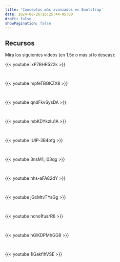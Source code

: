 ```yaml
---
title: 'Conceptos más avanzados en Bootstrap'
date: 2024-08-26T16:25:44-05:00
draft: false
showPagination: false
---
```


## Recursos

Mira los siguientes videos (en 1.5x o más si lo deseas):

{{< youtube ixP7BHR522k >}}

<br>

{{< youtube mpfeTBGKZX8 >}}

<br>

{{< youtube qndFkvSysDA >}}

<br>

{{< youtube mbKDYkzIu1A >}}

<br>

{{< youtube IUIP-3B4ofg >}}

<br>

{{< youtube 3nsM1_I03qg >}}

<br>

{{< youtube hhs-aFA82dY >}}

<br>

{{< youtube jGcMtvTYsGg >}}

<br>

{{< youtube hcno1fusrR8 >}}

<br>

{{< youtube hGlKDPMhGG8 >}}

<br>

{{< youtube 1iGakfIhVSE >}}

